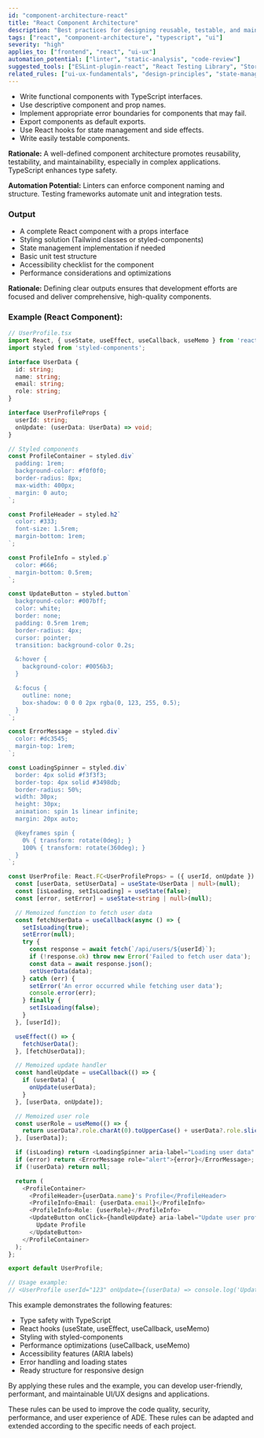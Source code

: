 ```yaml
---
id: "component-architecture-react"
title: "React Component Architecture"
description: "Best practices for designing reusable, testable, and maintainable React components with TypeScript, including output definitions and examples."
tags: ["react", "component-architecture", "typescript", "ui"]
severity: "high"
applies_to: ["frontend", "react", "ui-ux"]
automation_potential: ["linter", "static-analysis", "code-review"]
suggested_tools: ["ESLint-plugin-react", "React Testing Library", "Storybook"]
related_rules: ["ui-ux-fundamentals", "design-principles", "state-management"]
---
```


- Write functional components with TypeScript interfaces.
- Use descriptive component and prop names.
- Implement appropriate error boundaries for components that may fail.
- Export components as default exports.
- Use React hooks for state management and side effects.
- Write easily testable components.

**Rationale:** A well-defined component architecture promotes reusability, testability, and maintainability, especially in complex applications. TypeScript enhances type safety.

**Automation Potential:** Linters can enforce component naming and structure. Testing frameworks automate unit and integration tests.

### Output
- A complete React component with a props interface
- Styling solution (Tailwind classes or styled-components)
- State management implementation if needed
- Basic unit test structure
- Accessibility checklist for the component
- Performance considerations and optimizations

**Rationale:** Defining clear outputs ensures that development efforts are focused and deliver comprehensive, high-quality components.

### Example (React Component):
```typescript
// UserProfile.tsx
import React, { useState, useEffect, useCallback, useMemo } from 'react';
import styled from 'styled-components';

interface UserData {
  id: string;
  name: string;
  email: string;
  role: string;
}

interface UserProfileProps {
  userId: string;
  onUpdate: (userData: UserData) => void;
}

// Styled components
const ProfileContainer = styled.div`
  padding: 1rem;
  background-color: #f0f0f0;
  border-radius: 8px;
  max-width: 400px;
  margin: 0 auto;
`;

const ProfileHeader = styled.h2`
  color: #333;
  font-size: 1.5rem;
  margin-bottom: 1rem;
`;

const ProfileInfo = styled.p`
  color: #666;
  margin-bottom: 0.5rem;
`;

const UpdateButton = styled.button`
  background-color: #007bff;
  color: white;
  border: none;
  padding: 0.5rem 1rem;
  border-radius: 4px;
  cursor: pointer;
  transition: background-color 0.2s;

  &:hover {
    background-color: #0056b3;
  }

  &:focus {
    outline: none;
    box-shadow: 0 0 0 2px rgba(0, 123, 255, 0.5);
  }
`;

const ErrorMessage = styled.div`
  color: #dc3545;
  margin-top: 1rem;
`;

const LoadingSpinner = styled.div`
  border: 4px solid #f3f3f3;
  border-top: 4px solid #3498db;
  border-radius: 50%;
  width: 30px;
  height: 30px;
  animation: spin 1s linear infinite;
  margin: 20px auto;

  @keyframes spin {
    0% { transform: rotate(0deg); }
    100% { transform: rotate(360deg); }
  }
`;

const UserProfile: React.FC<UserProfileProps> = ({ userId, onUpdate }) => {
  const [userData, setUserData] = useState<UserData | null>(null);
  const [isLoading, setIsLoading] = useState(false);
  const [error, setError] = useState<string | null>(null);

  // Memoized function to fetch user data
  const fetchUserData = useCallback(async () => {
    setIsLoading(true);
    setError(null);
    try {
      const response = await fetch(`/api/users/${userId}`);
      if (!response.ok) throw new Error('Failed to fetch user data');
      const data = await response.json();
      setUserData(data);
    } catch (err) {
      setError('An error occurred while fetching user data');
      console.error(err);
    } finally {
      setIsLoading(false);
    }
  }, [userId]);

  useEffect(() => {
    fetchUserData();
  }, [fetchUserData]);

  // Memoized update handler
  const handleUpdate = useCallback(() => {
    if (userData) {
      onUpdate(userData);
    }
  }, [userData, onUpdate]);

  // Memoized user role
  const userRole = useMemo(() => {
    return userData?.role.charAt(0).toUpperCase() + userData?.role.slice(1);
  }, [userData]);

  if (isLoading) return <LoadingSpinner aria-label="Loading user data" />;
  if (error) return <ErrorMessage role="alert">{error}</ErrorMessage>;
  if (!userData) return null;

  return (
    <ProfileContainer>
      <ProfileHeader>{userData.name}'s Profile</ProfileHeader>
      <ProfileInfo>Email: {userData.email}</ProfileInfo>
      <ProfileInfo>Role: {userRole}</ProfileInfo>
      <UpdateButton onClick={handleUpdate} aria-label="Update user profile">
        Update Profile
      </UpdateButton>
    </ProfileContainer>
  );
};

export default UserProfile;

// Usage example:
// <UserProfile userId="123" onUpdate={(userData) => console.log('Updated:', userData)} />
```

This example demonstrates the following features:
- Type safety with TypeScript
- React hooks (useState, useEffect, useCallback, useMemo)
- Styling with styled-components
- Performance optimizations (useCallback, useMemo)
- Accessibility features (ARIA labels)
- Error handling and loading states
- Ready structure for responsive design

By applying these rules and the example, you can develop user-friendly, performant, and maintainable UI/UX designs and applications.

These rules can be used to improve the code quality, security, performance, and user experience of ADE. These rules can be adapted and extended according to the specific needs of each project.
